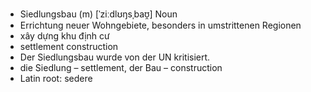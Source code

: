 - Siedlungsbau (m)	[ˈziːdlʊŋsˌbaʊ̯]	Noun
- Errichtung neuer Wohngebiete, besonders in umstrittenen Regionen
- xây dựng khu định cư
- settlement construction
- Der Siedlungsbau wurde von der UN kritisiert.
- die Siedlung – settlement, der Bau – construction	
- Latin root: sedere